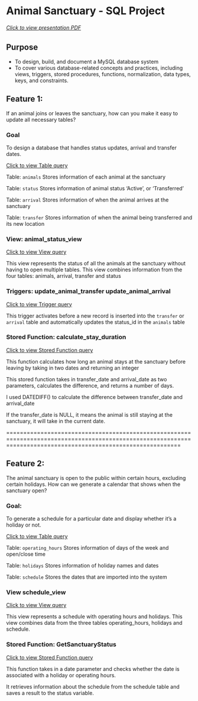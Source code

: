 # Animal Sanctuary - SQL Project

###### [Click to view presentation PDF](./Project%20Presentation.pdf)

## Purpose
* To design, build, and document a MySQL database system 
* To cover various database-related concepts and practices, including views, triggers, stored procedures, functions, normalization, data types, keys, and constraints.

## Feature 1: 
If an animal joins or leaves the sanctuary, how can you make it easy to update all necessary tables?

### Goal
To design a database that handles status updates, arrival and transfer dates.

[Click to view Table query](./create.sql)

Table:  `animals`
Stores information of each animal at the sanctuary

Table:  `status`
Stores information of animal status ‘Active’, or ‘Transferred’

Table:  `arrival`
Stores information of when the animal arrives at the sanctuary

Table:  `transfer`
Stores information of when the animal being transferred and its new location

### View: animal_status_view
[Click to view View query](/views.sql)

This view represents the status of all the animals at the sanctuary without having to open multiple tables.
This view combines information from the four tables: animals, arrival, transfer and status

### Triggers: update_animal_transfer update_animal_arrival
[Click to view Trigger query](./triggers.sql)

This trigger activates before a new record is inserted into the `transfer` or `arrival` table and automatically updates the status_id in the `animals` table

### Stored Function: calculate_stay_duration
[Click to view Stored Function query](./stored-function.sql)

This function calculates how long an animal stays at the sanctuary before leaving by taking in two dates and returning an integer

This stored function takes in transfer_date and arrival_date as two parameters, calculates the difference, and returns a number of days.

I used DATEDIFF() to calculate the difference between transfer_date and arrival_date 

If the transfer_date is NULL, it means the animal is still staying at the sanctuary, it will take in the current date.


===============================================================================================================================================================
## Feature 2:
The animal sanctuary is open to the public within certain hours, excluding certain holidays. How can we generate a calendar that shows when the sanctuary open?

### Goal: 
To generate a schedule for a particular date and display whether it’s a holiday or not.

[Click to view Table query](./views.sql)

Table:  `operating_hours`
Stores information of days of the week and open/close time

Table:  `holidays`
Stores information of holiday names and dates

Table:  `schedule`
Stores the dates that are imported into the system

### View schedule_view
[Click to view View query](./views.sql)

This view represents a schedule with operating hours and holidays.
This view combines data from the three tables operating_hours, holidays and schedule.

### Stored Function: GetSanctuaryStatus
[Click to view Stored Function query](./stored-function.sql)

This function takes in a date parameter and checks whether the date is associated with a holiday or operating hours. 

It retrieves information about the schedule from the schedule table and saves a result to the status variable.


